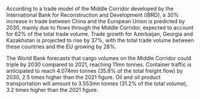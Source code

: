 
According to a trade model of the Middle Corridor developed by the International Bank for Reconstruction and Development (IBRD), a 30% increase in trade between China and the European Union is predicted by 2030, mainly due to flows through the Middle Corridor, expected to account for 62% of the total trade volume. Trade growth for Azerbaijan, Georgia and Kazakhstan is projected to rise by 37%, with the total trade volume between these countries and the EU growing by 28%.

The World Bank forecasts that cargo volumes on the Middle Corridor could triple by 2030 compared to 2021, reaching 11mn tonnes. Container traffic is anticipated to reach 4.074mn tonnes (35.8% of the total freight flow) by 2030, 2.5 times higher than the 2021 figure. Oil and oil product transportation will amount to 3.553mn tonnes (31.2% of the total volume), 3.2 times higher than the 2021 figure.